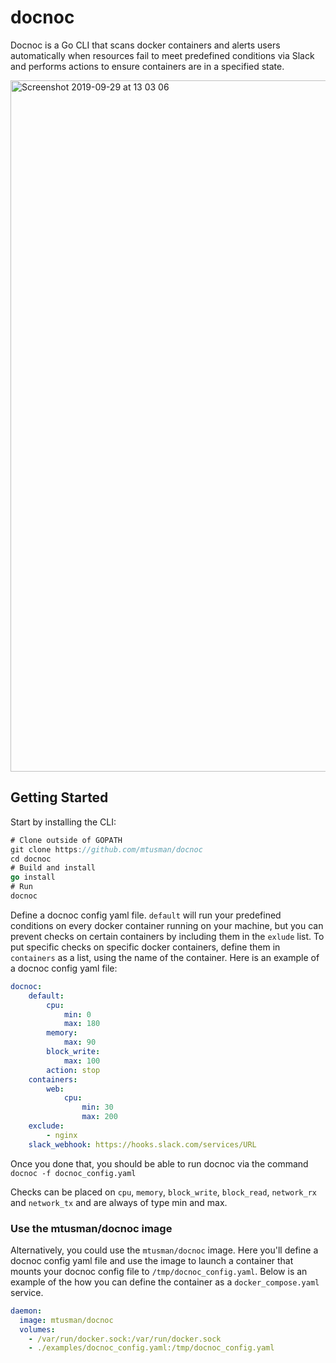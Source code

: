 # docnoc 
Docnoc is a Go CLI that scans docker containers and alerts users automatically when resources fail to meet predefined conditions via Slack and performs actions to ensure containers are in a specified state.

<img width="1106" alt="Screenshot 2019-09-29 at 13 03 06" src="https://user-images.githubusercontent.com/25107174/65832327-edebee00-e2b9-11e9-80ba-15c1223ecb77.png">

## Getting Started
Start by installing the CLI:
```go
# Clone outside of GOPATH
git clone https://github.com/mtusman/docnoc
cd docnoc
# Build and install
go install
# Run
docnoc
````

Define a docnoc config yaml file. `default` will run your predefined conditions on every docker container running on your machine, but you can prevent checks on certain containers by including them in the `exlude` list. To put specific checks on specific docker containers, define them in `containers` as a list, using the name of the container. Here is an example of a docnoc config yaml file:
```yaml
docnoc:
    default:
        cpu:
            min: 0
            max: 180
        memory:
            max: 90
        block_write:
            max: 100
        action: stop
    containers:
        web:
            cpu: 
                min: 30
                max: 200
    exclude:
        - nginx
    slack_webhook: https://hooks.slack.com/services/URL
```

Once you done that, you should be able to run docnoc via the command `docnoc -f docnoc_config.yaml`

Checks can be placed on `cpu`, `memory`, `block_write`, `block_read`, `network_rx` and `network_tx` and are always of type min and max.

### Use the mtusman/docnoc image
Alternatively, you could use the `mtusman/docnoc` image. Here you'll define a docnoc config yaml file and use the image to launch a container that mounts your docnoc config file to `/tmp/docnoc_config.yaml`. Below is an example of the how you can define the container as a `docker_compose.yaml` service.
```yaml
daemon:
  image: mtusman/docnoc
  volumes:
    - /var/run/docker.sock:/var/run/docker.sock
    - ./examples/docnoc_config.yaml:/tmp/docnoc_config.yaml
```
